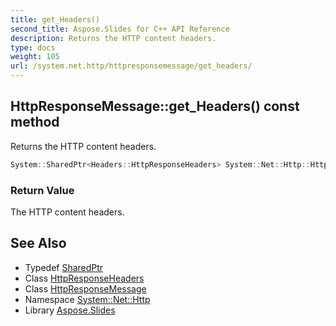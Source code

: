```yaml
---
title: get_Headers()
second_title: Aspose.Slides for C++ API Reference
description: Returns the HTTP content headers.
type: docs
weight: 105
url: /system.net.http/httpresponsemessage/get_headers/
---
```

## HttpResponseMessage::get_Headers() const method


Returns the HTTP content headers.

```cpp
System::SharedPtr<Headers::HttpResponseHeaders> System::Net::Http::HttpResponseMessage::get_Headers() const
```


### Return Value

The HTTP content headers.

## See Also

* Typedef [SharedPtr](../../../system/sharedptr/)
* Class [HttpResponseHeaders](../../../system.net.http.headers/httpresponseheaders/)
* Class [HttpResponseMessage](../)
* Namespace [System::Net::Http](../../)
* Library [Aspose.Slides](../../../)